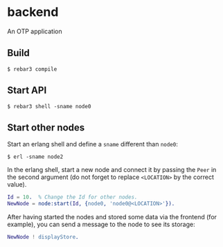 backend
=====

An OTP application

Build
-----

    $ rebar3 compile

Start API
---------

    $ rebar3 shell -sname node0

Start other nodes
-----------------

Start an erlang shell and define a `sname` different than `node0`:

    $ erl -sname node2

In the erlang shell, start a new node and connect it by passing the `Peer` in the second argument (do not forget to replace `<LOCATION>` by the correct value).

```erlang
Id = 10.  % Change the Id for other nodes.
NewNode = node:start(Id, {node0, 'node0@<LOCATION>'}).
```

After having started the nodes and stored some data via the frontend (for example), you can send a message to the node to see its storage:

```erlang
NewNode ! displayStore.
```
